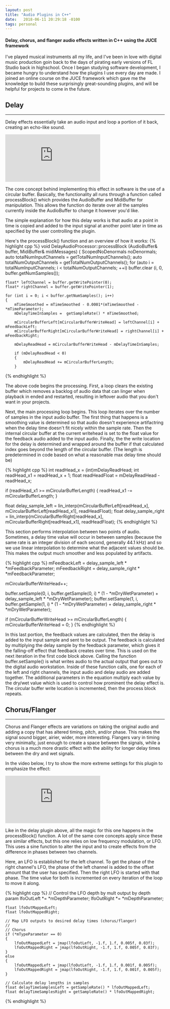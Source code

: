 ```yaml
---
layout: post
title: "Audio Plugins in C++"
date:   2018-06-11 20:29:18 -0100
tags: personal
---
```


#### Delay, chorus, and flanger audio effects written in C++ using the JUCE framework

I've played musical instruments all my life, and I've been in love with digital music production
goin back to the days of pirating early versions of FL Studio back in highschool. Once I began studying
software development, I became hungry to understand how the plugins I use every day are made. I joined an
online course on the JUCE framework which gave me the knowledge to build these surprisingly great-sounding
plugins, and will be helpful for projects to come in the future.


## Delay
----
 
Delay effects essentially take an audio input and loop a portion of it back, creating an echo-like sound.
<div style="width: 100%; margin: auto auto auto auto;">
    <div class="ytcontainer">
        <iframe class="ytframe" src="https://www.youtube.com/embed/avp0D5dOahk"
         frameborder="0" allowfullscreen></iframe>
    </div>
</div>
 
The core concept behind implementing this effect in software is the use of a circular buffer. Basically, the functionality all runs through a function
called processBlock() which provides the AudioBuffer and MidiBuffer for manipulation. This allows the function do iterate over all the samples currently inside the AudioBuffer to change it however you'd like.

The simple explanation for how this delay works is that audio at a point in time is copied and added to the input signal at another point later in time as specified by the user controlling the plugin.


Here's the processBlock() function and an overview of how it works:
{% highlight cpp %}
void DelayAudioProcessor::processBlock (AudioBuffer<float>& buffer, MidiBuffer& midiMessages)
{
    ScopedNoDenormals noDenormals;
    auto totalNumInputChannels  = getTotalNumInputChannels();
    auto totalNumOutputChannels = getTotalNumOutputChannels();
    for (auto i = totalNumInputChannels; i < totalNumOutputChannels; ++i)
        buffer.clear (i, 0, buffer.getNumSamples());
    
    float* leftChannel = buffer.getWritePointer(0);
    float* rightChannel = buffer.getWritePointer(1);
    
    for (int i = 0; i < buffer.getNumSamples(); i++)
    {
        mTimeSmoothed = mTimeSmoothed - 0.0001*(mTimeSmoothed - *mTimeParameter);
        mDelayTimeInSamples =  getSampleRate() * mTimeSmoothed;
        
        mCircularBufferLeft[mCircularBufferWriteHead] = leftChannel[i] + mFeedbackLeft;
        mCircularBufferRight[mCircularBufferWriteHead] = rightChannel[i] + mFeedbackRight;
        
        mDelayReadHead = mCircularBufferWriteHead - mDelayTimeInSamples;
        
        if (mDelayReadHead < 0)
        {
            mDelayReadHead += mCircularBufferLength;
        }
{% endhighlight %}

The above code begins the processing. First, a loop clears the existing buffer which removes a backlog of audio data that can linger when playback in ended and restarted, resulting in leftover audio that you don't want in your projects.

Next, the main processing loop begins. This loop iterates over the number of samples in the input audio buffer. The first thing that happens is a smoothing value is determined so that audio doesn't experience artifactring when the delay time doesn't fit nicely within the sample rate. Then the internal circular buffer at the current writehead is set to the float value for the feedback audio added to the input audio. Finally, the the write location for the delay is determined and wrapped around the buffer if that calculated index goes beyond the length of the circular buffer. (The length is predetermined in code based on what a reasonable max delay time should be)

{% highlight cpp %}
int readHead_x = (int)mDelayReadHead;
int readHead_x1 = readHead_x + 1;
float readHeadFloat = mDelayReadHead - readHead_x;

if (readHead_x1 >= mCircularBufferLength)
{
    readHead_x1 -= mCircularBufferLength;
}

float delay_sample_left = lin_interp(mCircularBufferLeft[readHead_x], mCircularBufferLeft[readHead_x1], readHeadFloat);
float delay_sample_right = lin_interp(mCircularBufferRight[readHead_x], mCircularBufferRight[readHead_x1], readHeadFloat);
{% endhighlight %}
 

This section performs interpolation between two points of audio. Sometimes, a delay time value will occur in between samples (because the same rate is an integer division of each second, generally 44.1 kHz) and so we use linear interpolation to determine what the adjacent values should be. This makes the output much smoother and less populated by artifacts.

{% highlight cpp %}
mFeedbackLeft = delay_sample_left * *mFeedbackParameter;
mFeedbackRight = delay_sample_right * *mFeedbackParameter;

mCircularBufferWriteHead++;

buffer.setSample(0, i, buffer.getSample(0, i) * (1 - *mDryWetParameter) + delay_sample_left * *mDryWetParameter);
buffer.setSample(1, i, buffer.getSample(1, i) * (1 - *mDryWetParameter) + delay_sample_right *  *mDryWetParameter);

if (mCircularBufferWriteHead >= mCircularBufferLength)
{
    mCircularBufferWriteHead = 0;
}
{% endhighlight %}
 

In this last portion, the feedback values are calculated, then the delay is added to the input sample and sent to be output. The feedback is calculated by multiplying the delay sample by the feedback parameter, which gives it the falling-off effect that feedback creates over time. This is used on the next iteration in the first code block above. Calling the function buffer.setSample() is what writes audio to the actual output that goes out to the digital audio workstation. Inside of these function calls, one for each of the left and right channels, the input audio and delay audio are added together. The additional parameters in the equation multiply each value by the dry/wet value which is used to control how prominent the delay effect is. The circular buffer write location is incremented, then the process block repeats.


## Chorus/Flanger
----

Chorus and Flanger effects are variations on taking the original audio and adding a copy that has altered timing, pitch, and/or phase. This makes the signal sound bigger, airier, wider, more interesting. Flangers vary in timing very minimally, just enough to create a space between the signals, while a chorus is a much more drastic effect with the ability for longer delay times between the dry and wet signals.


In the video below, I try to show the more extreme settings for this plugin to emphasize the effect:

<div style="width: 100%; margin: auto auto auto auto;">
    <div class="ytcontainer">
        <iframe class="ytframe" src="https://www.youtube.com/embed/iTT6ywb1PUo"
         frameborder="0" allowfullscreen></iframe>
    </div>
</div>

Like in the delay plugin above, all the magic for this one happens in the processBlock() function. A lot of the same core concepts apply since these are similar effects, but this one relies on low frequency modulation, or LFO. This uses a sine function to alter the input and to create effects from the difference in phases between two channels.

Here, an LFO is established for the left channel. To get the phase of the right channel's LFO, the phase of the left channel is added to the offset amount that the user has specified. Then the right LFO is started with that phase. The time value for both is incremented on every iteration of the loop to move it along.

{% highlight cpp %}
    // Control the LFO depth by mult output by depth param
    lfoOutLeft *= *mDepthParameter;
    lfoOutRight *= *mDepthParameter;

    float lfoOutMappedLeft;
    float lfoOutMappedRight;

    // Map LFO outputs to desired delay times (chorus/flanger)
    //
    // Chorus
    if (*mTypeParameter == 0)
    {
        lfoOutMappedLeft = jmap(lfoOutLeft, -1.f, 1.f, 0.005f, 0.03f);
        lfoOutMappedRight = jmap(lfoOutRight, -1.f, 1.f, 0.005f, 0.03f);
    }
    else
    {
        lfoOutMappedLeft = jmap(lfoOutLeft, -1.f, 1.f, 0.001f, 0.005f);
        lfoOutMappedRight = jmap(lfoOutRight, -1.f, 1.f, 0.001f, 0.005f);
    }

    // Calculate delay lengths in samples
    float delayTimeSamplesLeft = getSampleRate() * lfoOutMappedLeft;
    float delayTimeSamplesRight = getSampleRate() * lfoOutMappedRight;
{% endhighlight %}
